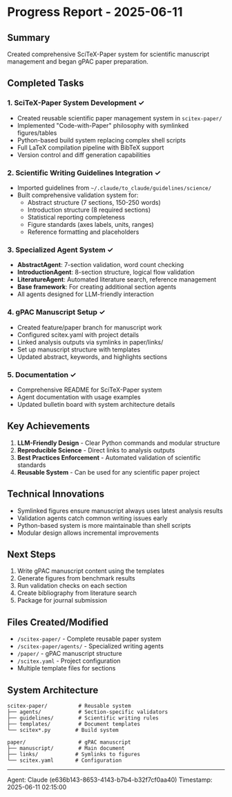 # Progress Report - 2025-06-11

## Summary
Created comprehensive SciTeX-Paper system for scientific manuscript management and began gPAC paper preparation.

## Completed Tasks

### 1. SciTeX-Paper System Development ✓
- Created reusable scientific paper management system in `scitex-paper/`
- Implemented "Code-with-Paper" philosophy with symlinked figures/tables
- Python-based build system replacing complex shell scripts
- Full LaTeX compilation pipeline with BibTeX support
- Version control and diff generation capabilities

### 2. Scientific Writing Guidelines Integration ✓
- Imported guidelines from `~/.claude/to_claude/guidelines/science/`
- Built comprehensive validation system for:
  - Abstract structure (7 sections, 150-250 words)
  - Introduction structure (8 required sections)
  - Statistical reporting completeness
  - Figure standards (axes labels, units, ranges)
  - Reference formatting and placeholders

### 3. Specialized Agent System ✓
- **AbstractAgent**: 7-section validation, word count checking
- **IntroductionAgent**: 8-section structure, logical flow validation  
- **LiteratureAgent**: Automated literature search, reference management
- **Base framework**: For creating additional section agents
- All agents designed for LLM-friendly interaction

### 4. gPAC Manuscript Setup ✓
- Created feature/paper branch for manuscript work
- Configured scitex.yaml with project details
- Linked analysis outputs via symlinks in paper/links/
- Set up manuscript structure with templates
- Updated abstract, keywords, and highlights sections

### 5. Documentation ✓
- Comprehensive README for SciTeX-Paper system
- Agent documentation with usage examples
- Updated bulletin board with system architecture details

## Key Achievements
1. **LLM-Friendly Design** - Clear Python commands and modular structure
2. **Reproducible Science** - Direct links to analysis outputs
3. **Best Practices Enforcement** - Automated validation of scientific standards
4. **Reusable System** - Can be used for any scientific paper project

## Technical Innovations
- Symlinked figures ensure manuscript always uses latest analysis results
- Validation agents catch common writing issues early
- Python-based system is more maintainable than shell scripts
- Modular design allows incremental improvements

## Next Steps
1. Write gPAC manuscript content using the templates
2. Generate figures from benchmark results  
3. Run validation checks on each section
4. Create bibliography from literature search
5. Package for journal submission

## Files Created/Modified
- `/scitex-paper/` - Complete reusable paper system
- `/scitex-paper/agents/` - Specialized writing agents
- `/paper/` - gPAC manuscript structure
- `/scitex.yaml` - Project configuration
- Multiple template files for sections

## System Architecture
```
scitex-paper/          # Reusable system
├── agents/            # Section-specific validators
├── guidelines/        # Scientific writing rules
├── templates/         # Document templates
└── scitex*.py        # Build system

paper/                 # gPAC manuscript
├── manuscript/        # Main document
├── links/            # Symlinks to figures
└── scitex.yaml       # Configuration
```

---
Agent: Claude (e636b143-8653-4143-b7b4-b32f7cf0aa40)
Timestamp: 2025-06-11 02:15:00